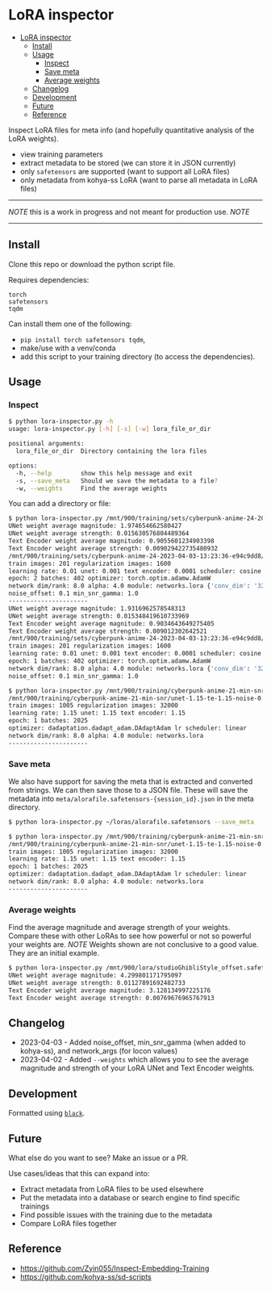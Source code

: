 # LoRA inspector

<!--toc:start-->
- [LoRA inspector](#lora-inspector)
  - [Install](#install)
  - [Usage](#usage)
    - [Inspect](#inspect)
    - [Save meta](#save-meta)
    - [Average weights](#average-weights)
  - [Changelog](#changelog)
  - [Development](#development)
  - [Future](#future)
  - [Reference](#reference)
<!--toc:end-->

Inspect LoRA files for meta info (and hopefully quantitative analysis of the
LoRA weights).

- view training parameters
- extract metadata to be stored (we can store it in JSON currently)
- only `safetensors` are supported (want to support all LoRA files)
- only metadata from kohya-ss LoRA (want to parse all metadata in LoRA files)

---

_NOTE_ this is a work in progress and not meant for production use. _NOTE_

---

## Install

Clone this repo or download the python script file.

Requires dependencies:

```
torch
safetensors
tqdm
```

Can install them one of the following:

- `pip install torch safetensors tqdm`,
- make/use with a venv/conda
- add this script to your training directory (to access the dependencies).

## Usage

### Inspect

```bash
$ python lora-inspector.py -h
usage: lora-inspector.py [-h] [-s] [-w] lora_file_or_dir

positional arguments:
  lora_file_or_dir  Directory containing the lora files

options:
  -h, --help        show this help message and exit
  -s, --save_meta   Should we save the metadata to a file?
  -w, --weights     Find the average weights
```

You can add a directory or file:

```bash
$ python lora-inspector.py /mnt/900/training/sets/cyberpunk-anime-24-2023-04-03-13:23:36-e94c9dd8 -w
UNet weight average magnitude: 1.974654662580427
UNet weight average strength: 0.015630576804489364
Text Encoder weight average magnitude: 0.9055601234903398
Text Encoder weight average strength: 0.009029422735480932
/mnt/900/training/sets/cyberpunk-anime-24-2023-04-03-13:23:36-e94c9dd8/last.safetensors
train images: 201 regularization images: 1600
learning rate: 0.01 unet: 0.001 text encoder: 0.0001 scheduler: cosine
epoch: 2 batches: 402 optimizer: torch.optim.adamw.AdamW
network dim/rank: 8.0 alpha: 4.0 module: networks.lora {'conv_dim': '32', 'conv_alpha': '0.3'}
noise_offset: 0.1 min_snr_gamma: 1.0
----------------------
UNet weight average magnitude: 1.9316962578548313
UNet weight average strength: 0.015348419610733969
Text Encoder weight average magnitude: 0.9034643649275405
Text Encoder weight average strength: 0.009012302642521
/mnt/900/training/sets/cyberpunk-anime-24-2023-04-03-13:23:36-e94c9dd8/epoch-000001.safetensors
train images: 201 regularization images: 1600
learning rate: 0.01 unet: 0.001 text encoder: 0.0001 scheduler: cosine
epoch: 1 batches: 402 optimizer: torch.optim.adamw.AdamW
network dim/rank: 8.0 alpha: 4.0 module: networks.lora {'conv_dim': '32', 'conv_alpha': '0.3'}
noise_offset: 0.1 min_snr_gamma: 1.0
```

```bash
$ python lora-inspector.py /mnt/900/training/cyberpunk-anime-21-min-snr/unet-1.15-te-1.15-noise-0.1-steps--linear-DAdaptation-networks.lora/last.safetensors
/mnt/900/training/cyberpunk-anime-21-min-snr/unet-1.15-te-1.15-noise-0.1-steps--linear-DAdaptation-networks.lora/last.safetensors
train images: 1005 regularization images: 32000
learning rate: 1.15 unet: 1.15 text encoder: 1.15
epoch: 1 batches: 2025
optimizer: dadaptation.dadapt_adam.DAdaptAdam lr scheduler: linear
network dim/rank: 8.0 alpha: 4.0 module: networks.lora
----------------------
```

### Save meta

We also have support for saving the meta that is extracted and converted from
strings. We can then save those to a JSON file. These will save the metadata
into `meta/alorafile.safetensors-{session_id}.json` in the meta directory.

```bash
$ python lora-inspector.py ~/loras/alorafile.safetensors --save_meta
```

```bash
$ python lora-inspector.py /mnt/900/training/cyberpunk-anime-21-min-snr/unet-1.15-te-1.15-noise-0.1-steps--linear-DAdaptation-networks.lora/last.safetensors --save_meta
/mnt/900/training/cyberpunk-anime-21-min-snr/unet-1.15-te-1.15-noise-0.1-steps--linear-DAdaptation-networks.lora/last.safetensors
train images: 1005 regularization images: 32000
learning rate: 1.15 unet: 1.15 text encoder: 1.15
epoch: 1 batches: 2025
optimizer: dadaptation.dadapt_adam.DAdaptAdam lr scheduler: linear
network dim/rank: 8.0 alpha: 4.0 module: networks.lora
----------------------
```

### Average weights

Find the average magnitude and average strength of your weights. Compare these
with other LoRAs to see how powerful or not so powerful your weights are. _NOTE_
Weights shown are not conclusive to a good value. They are an initial example.

```bash
$ python lora-inspector.py /mnt/900/lora/studioGhibliStyle_offset.safetensors -w
UNet weight average magnitude: 4.299801171795097
UNet weight average strength: 0.01127891692482733
Text Encoder weight average magnitude: 3.128134997225176
Text Encoder weight average strength: 0.00769676965767913
```

## Changelog

- 2023-04-03 - Added noise_offset, min_snr_gamma (when added to kohya-ss), and network_args (for locon values)
- 2023-04-02 - Added `--weights` which allows you to see the average magnitude
  and strength of your LoRA UNet and Text Encoder weights.

## Development

Formatted using [`black`](https://github.com/psf/black).

## Future

What else do you want to see? Make an issue or a PR.

Use cases/ideas that this can expand into:

- Extract metadata from LoRA files to be used elsewhere
- Put the metadata into a database or search engine to find specific trainings
- Find possible issues with the training due to the metadata
- Compare LoRA files together

## Reference

- https://github.com/Zyin055/Inspect-Embedding-Training
- https://github.com/kohya-ss/sd-scripts
